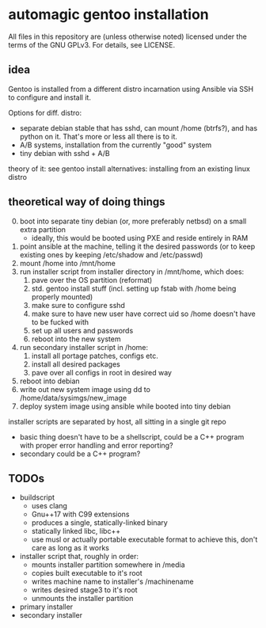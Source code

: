 automagic gentoo installation
========

All files in this repository are (unless otherwise noted) licensed under the terms of the GNU GPLv3. For details, see LICENSE.

idea
-----

Gentoo is installed from a different distro incarnation using Ansible via SSH to configure and install it.

Options for diff. distro:
- separate debian stable that has sshd, can mount /home (btrfs?), and has python on it. That's more or less all there is to it.
- A/B systems, installation from the currently "good" system
- tiny debian with sshd + A/B

theory of it: see gentoo install alternatives: installing from an existing linux distro

theoretical way of doing things
-----------

0. boot into separate tiny debian (or, more preferably netbsd) on a small extra partition
	- ideally, this would be booted using PXE and reside entirely in RAM
1. point ansible at the machine, telling it the desired passwords (or to keep existing ones by keeping /etc/shadow and /etc/passwd)
2. mount /home into /mnt/home
3. run installer script from installer directory in /mnt/home, which does:
	1. pave over the OS partition (reformat)
	2. std. gentoo install stuff (incl. setting up fstab with /home being properly mounted)
	3. make sure to configure sshd
	4. make sure to have new user have correct uid so /home doesn't have to be fucked with
	5. set up all users and passwords
	6. reboot into the new system
4. run secondary installer script in /home:
	1. install all portage patches, configs etc.
	2. install all desired packages
	3. pave over all configs in root in desired way
5. reboot into debian
6. write out new system image using dd to /home/data/sysimgs/new_image
7. deploy system image using ansible while booted into tiny debian

installer scripts are separated by host, all sitting in a single git repo

- basic thing doesn't have to be a shellscript, could be a C++ program with proper error handling and error reporting?
- secondary could be a C++ program?

TODOs
-----

- buildscript
	- uses clang
	- Gnu++17 with C99 extensions
	- produces a single, statically-linked binary
	- statically linked libc, libc++
	- use musl or actually portable executable format to achieve this, don't care as long as it works
- installer script that, roughly in order:
	- mounts installer partition somewhere in /media
	- copies built executable to it's root
	- writes machine name to installer's /machinename
	- writes desired stage3 to it's root
	- unmounts the installer partition
- primary installer
- secondary installer
